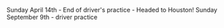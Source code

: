 Sunday April 14th - End of driver's practice - Headed to Houston!
Sunday September 9th - driver practice
